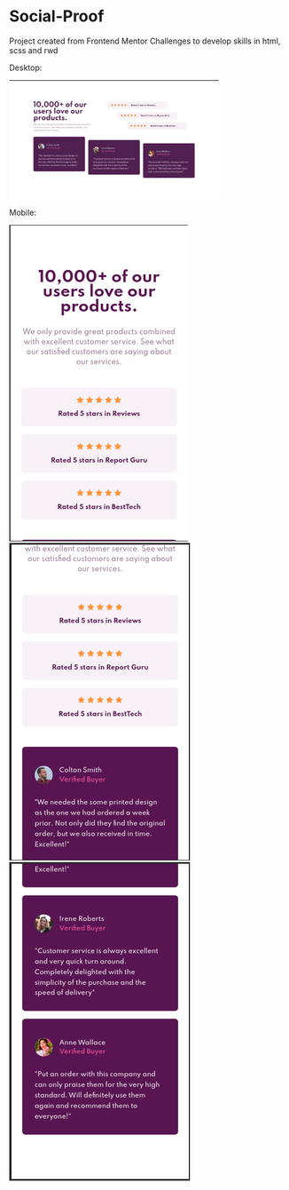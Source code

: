 # Social-Proof

Project created from Frontend Mentor Challenges to develop skills in html, scss and rwd

Desktop:

<img src="https://github.com/Kasia-Sikora/FA-social-proof/blob/main/assets/view/Screenshot-desktop.png" width="75%" height="75%">

Mobile:

<img src="https://github.com/Kasia-Sikora/FA-social-proof/blob/main/assets/view/Screenshot-mobile1.png">
<img src="https://github.com/Kasia-Sikora/FA-social-proof/blob/main/assets/view/Screenshot-mobile2.png">
<img src="https://github.com/Kasia-Sikora/FA-social-proof/blob/main/assets/view/Screenshot-mobile3.png">
